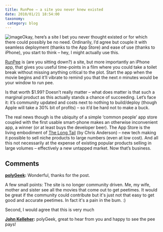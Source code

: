 ```yaml
---
title: RunPee – a site you never knew existed
date: 2010/01/21 18:54:00
taxonomy: 
 category: blog 
---
```


![image](http://lh6.ggpht.com/_-8eBgLSYyzA/S1ii0e4wIRI/AAAAAAAAvxs/Say0jihPNls/image%5B4%5D.png?imgmax=800)Okay, here’s a site I bet you never thought existed or for which there could possibly be no need. Ordinarily, I’d agree but couple it with seamless deployment (thanks to the App Store) and ease of use (thanks to iPhone), you start to think – hey, I might actually use this.

[RunPee](http://runpee.com/) is (are you sitting down?) a site, but more importantly an iPhone app, that gives you useful time-points in a film where you could take a toilet break without missing anything critical to the plot. Start the app when the movie begins and it’ll vibrate to remind you that the next _n_ minutes would be your window to run pee.

Is that worth $1.99? Doesn’t really matter – what does matter is that such a marginal product as this actually stands a chance of succeeding. Let’s face it: it’s community updated and costs next to nothing to build/deploy (though Apple will take a 30% bit of profits) – so it’d be hard not to make a buck.

The real news though is the ubiquity of a simple ‘common people’ app store coupled with the first usable smart-phone makes an otherwise inconvenient app, a winner (or at least buys the developer beer). The App Store is the living embodiment of [The Long Tail](http://www.thelongtail.com/) (by Chris Anderson) – new tech making it possible to sell niche products to large numbers (even at low cost). And all this not necessarily at the expense of existing popular products selling in large volumes – effectively a new untapped market. Now that’s business.

## Comments

**[polyGeek](#23 "2010-01-21 19:06:52"):** Wonderful, thanks for the post.

A few small points: The site is no longer community driven. Me, my wife, mother and sister see all the movies that come out to get peetimes. It would be great if the community could contribute but it's just not that easy to get good and accurate peetimes. In fact it's a pain in the bum. :)

Second, I would agree that this is very much

**[John Kelleher](#24 "2010-01-21 19:12:13"):** polyGeek, great to hear from you and happy to see the pee pays!




